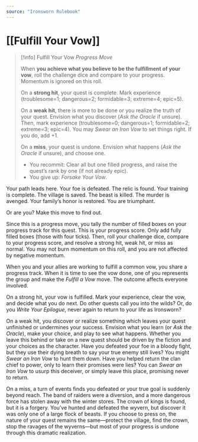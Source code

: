 ```yaml
---
source: "Ironsworn Rulebook"
---
```

# [[Fulfill Your Vow]]

> [!info] Fulfill Your Vow
> _Progress Move_
> 
> When **you achieve what you believe to be the fulfillment of your vow**, roll the challenge dice and compare to your progress. Momentum is ignored on this roll.
> 
> On a **strong hit**, your quest is complete. Mark experience (troublesome=1; dangerous=2; formidable=3; extreme=4; epic=5).
> 
> On a **weak hit**, there is more to be done or you realize the truth of your quest. Envision what you discover (_Ask the Oracle_ if unsure). Then, mark experience (troublesome=0; dangerous=1; formidable=2; extreme=3; epic=4). You may _Swear an Iron Vow_ to set things right. If you do, add +1.
> 
> On a **miss**, your quest is undone. Envision what happens (_Ask the Oracle_ if unsure), and choose one.
> - You recommit: Clear all but one filled progress, and raise the quest’s rank by one (if not already epic).
> - You give up: _Forsake Your Vow_.


Your path leads here. Your foe is defeated. The relic is found. Your training is complete. The village is saved. The beast is killed. The murder is avenged. Your family’s honor is restored. You are triumphant.

Or are you? Make this move to find out.

Since this is a progress move, you tally the number of filled boxes on your progress track for this quest. This is your progress score. Only add fully filled boxes (those with four ticks). Then, roll your challenge dice, compare to your progress score, and resolve a strong hit, weak hit, or miss as normal. You may not burn momentum on this roll, and you are not affected by negative momentum.

When you and your allies are working to fulfill a common vow, you share a progress track. When it is time to see the vow done, one of you represents the group and make the _Fulfill a Vow_ move. The outcome affects everyone involved. 

On a strong hit, your vow is fulfilled. Mark your experience, clear the vow, and decide what you do next. Do other quests call you into the wilds? Or, do you _Write Your Epilogue_, never again to return to your life as Ironsworn?

On a weak hit, you discover or realize something which leaves your quest unfinished or undermines your success. Envision what you learn (or _Ask the Oracle_), make your choice, and play to see what happens. Whether you leave this behind or take on a new quest should be driven by the fiction and your choices as the character. Have you defeated your foe in a bloody fight, but they use their dying breath to say your true enemy still lives? You might _Swear an Iron Vow_ to hunt them down. Have you helped return the clan chief to power, only to learn their promises were lies? You can _Swear an Iron Vow_ to usurp this deceiver, or simply leave this place, promising never to return. 

On a miss, a turn of events finds you defeated or your true goal is suddenly beyond reach. The band of raiders were a diversion, and a more dangerous force has stolen away with the winter stores. The crown of kings is found, but it is a forgery. You’ve hunted and defeated the wyvern, but discover it was only one of a large flock of beasts. If you choose to press on, the nature of your quest remains the same—protect the village, find the crown, stop the ravages of the wyverns—but most of your progress is undone through this dramatic realization.
